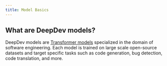 ```yaml
---
title: Model Basics
---
```


## What are DeepDev models?

DeepDev models are [Transformer models](https://arxiv.org/abs/1706.03762) specialized in the domain of software engineering. Each model is trained on large scale open-source datasets and target specific tasks such as code generation, bug detection, code translation, and more.
